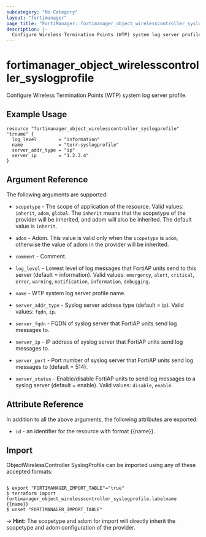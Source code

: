 ```yaml
---
subcategory: "No Category"
layout: "fortimanager"
page_title: "FortiManager: fortimanager_object_wirelesscontroller_syslogprofile"
description: |-
  Configure Wireless Termination Points (WTP) system log server profile.
---
```


# fortimanager_object_wirelesscontroller_syslogprofile
Configure Wireless Termination Points (WTP) system log server profile.

## Example Usage

```hcl
resource "fortimanager_object_wirelesscontroller_syslogprofile" "trname" {
  log_level        = "information"
  name             = "terr-syslogprofile"
  server_addr_type = "ip"
  server_ip        = "1.2.3.4"
}
```

## Argument Reference


The following arguments are supported:

* `scopetype` - The scope of application of the resource. Valid values: `inherit`, `adom`, `global`. The `inherit` means that the scopetype of the provider will be inherited, and adom will also be inherited. The default value is `inherit`.
* `adom` - Adom. This value is valid only when the `scopetype` is `adom`, otherwise the value of adom in the provider will be inherited.

* `comment` - Comment.
* `log_level` - Lowest level of log messages that FortiAP units send to this server (default = information). Valid values: `emergency`, `alert`, `critical`, `error`, `warning`, `notification`, `information`, `debugging`.

* `name` - WTP system log server profile name.
* `server_addr_type` - Syslog server address type (default = ip). Valid values: `fqdn`, `ip`.

* `server_fqdn` - FQDN of syslog server that FortiAP units send log messages to.
* `server_ip` - IP address of syslog server that FortiAP units send log messages to.
* `server_port` - Port number of syslog server that FortiAP units send log messages to (default = 514).
* `server_status` - Enable/disable FortiAP units to send log messages to a syslog server (default = enable). Valid values: `disable`, `enable`.



## Attribute Reference

In addition to all the above arguments, the following attributes are exported:
* `id` - an identifier for the resource with format {{name}}.

## Import

ObjectWirelessController SyslogProfile can be imported using any of these accepted formats:
```

$ export "FORTIMANAGER_IMPORT_TABLE"="true"
$ terraform import fortimanager_object_wirelesscontroller_syslogprofile.labelname {{name}}
$ unset "FORTIMANAGER_IMPORT_TABLE"
```
-> **Hint:** The scopetype and adom for import will directly inherit the scopetype and adom configuration of the provider.
